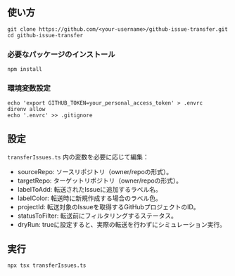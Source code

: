 ## 使い方

```
git clone https://github.com/<your-username>/github-issue-transfer.git
cd github-issue-transfer
```

### 必要なパッケージのインストール
```
npm install
```

### 環境変数設定
```
echo 'export GITHUB_TOKEN=your_personal_access_token' > .envrc
direnv allow
echo '.envrc' >> .gitignore
```

## 設定

`transferIssues.ts` 内の変数を必要に応じて編集：
- sourceRepo: ソースリポジトリ（owner/repoの形式）。
- targetRepo: ターゲットリポジトリ（owner/repoの形式）。
- labelToAdd: 転送されたIssueに追加するラベル名。
- labelColor: 転送時に新規作成する場合のラベル色。
- projectId: 転送対象のIssueを取得するGitHubプロジェクトのID。
- statusToFilter: 転送前にフィルタリングするステータス。
- dryRun: trueに設定すると、実際の転送を行わずにシミュレーション実行。


## 実行
```
npx tsx transferIssues.ts
```

